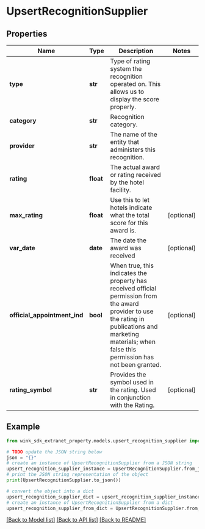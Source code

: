 # UpsertRecognitionSupplier


## Properties

Name | Type | Description | Notes
------------ | ------------- | ------------- | -------------
**type** | **str** | Type of rating system the recognition operated on. This allows us to display the score properly. | 
**category** | **str** | Recognition category. | 
**provider** | **str** | The name of the entity that administers this recognition. | 
**rating** | **float** | The actual award or rating received by the hotel facility. | 
**max_rating** | **float** | Use this to let hotels indicate what the total score for this award is. | [optional] 
**var_date** | **date** | The date the award was received | [optional] 
**official_appointment_ind** | **bool** | When true, this indicates the property has received official permission from the award provider to use the rating in publications and marketing materials; when false this permission has not been granted. | [optional] 
**rating_symbol** | **str** | Provides the symbol used in the rating. Used in conjunction with the Rating. | [optional] 

## Example

```python
from wink_sdk_extranet_property.models.upsert_recognition_supplier import UpsertRecognitionSupplier

# TODO update the JSON string below
json = "{}"
# create an instance of UpsertRecognitionSupplier from a JSON string
upsert_recognition_supplier_instance = UpsertRecognitionSupplier.from_json(json)
# print the JSON string representation of the object
print(UpsertRecognitionSupplier.to_json())

# convert the object into a dict
upsert_recognition_supplier_dict = upsert_recognition_supplier_instance.to_dict()
# create an instance of UpsertRecognitionSupplier from a dict
upsert_recognition_supplier_from_dict = UpsertRecognitionSupplier.from_dict(upsert_recognition_supplier_dict)
```
[[Back to Model list]](../README.md#documentation-for-models) [[Back to API list]](../README.md#documentation-for-api-endpoints) [[Back to README]](../README.md)


